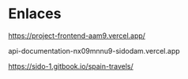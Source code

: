 # Enlaces

https://project-frontend-aam9.vercel.app/



api-documentation-nx09mnnu9-sidodam.vercel.app





https://sido-1.gitbook.io/spain-travels/
